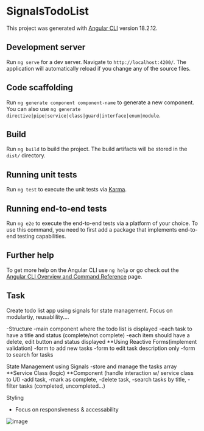 # SignalsTodoList

This project was generated with [Angular CLI](https://github.com/angular/angular-cli) version 18.2.12.

## Development server

Run `ng serve` for a dev server. Navigate to `http://localhost:4200/`. The application will automatically reload if you change any of the source files.

## Code scaffolding

Run `ng generate component component-name` to generate a new component. You can also use `ng generate directive|pipe|service|class|guard|interface|enum|module`.

## Build

Run `ng build` to build the project. The build artifacts will be stored in the `dist/` directory.

## Running unit tests

Run `ng test` to execute the unit tests via [Karma](https://karma-runner.github.io).

## Running end-to-end tests

Run `ng e2e` to execute the end-to-end tests via a platform of your choice. To use this command, you need to first add a package that implements end-to-end testing capabilities.

## Further help

To get more help on the Angular CLI use `ng help` or go check out the [Angular CLI Overview and Command Reference](https://angular.dev/tools/cli) page.

## Task
Create todo list app using signals for state management. 
Focus on modulartiy, reusablility....

-Structure
    -main component where the todo list is displayed
        -each task to have a title and status (complete/not complete)
        -each item should have a delete, edit button and status displayed
    **Using Reactive Forms(implement validation)
        -form to add new tasks
        -form to edit task description only
        -form to search for tasks

State Management using Signals
    -store and manage the tasks array
    **Service Class (logic) **Component (handle interaction w/ service class to UI)
    -add task,
    -mark as complete, 
    -delete task, 
    -search tasks by title,
    -filter tasks (completed, uncompleted...)

Styling
- Focus on responsiveness & accessability

![image](https://github.com/user-attachments/assets/98c9a8bc-ce67-491f-b80e-f67dfcdb4a39)


